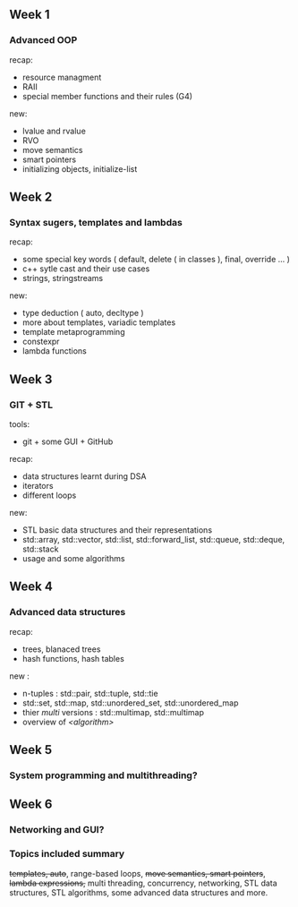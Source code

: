## Week 1

### Advanced OOP

recap:
- resource managment
- RAII
- special member functions and their rules (G4)

new:
- lvalue and rvalue
- RVO
- move semantics
- smart pointers
- initializing objects, initialize-list 

## Week 2

### Syntax sugers, templates and lambdas

recap:
- some special key words ( default, delete ( in classes ), final, override ... )
- c++ sytle cast and their use cases
- strings, stringstreams

new:
- type deduction ( auto, decltype )
- more about templates, variadic templates
- template metaprogramming
- constexpr
- lambda functions

## Week 3

### GIT + STL

tools: 
- git + some GUI + GitHub

recap:
- data structures learnt during DSA
- iterators
- different loops

new:
- STL basic data structures and their representations
- std::array, std::vector, std::list, std::forward_list, std::queue, std::deque, std::stack
- usage and some algorithms
## Week 4

### Advanced data structures

recap:
- trees, blanaced trees
- hash functions, hash tables

new :
- n-tuples : std::pair, std::tuple, std::tie
- std::set, std::map, std::unordered_set, std::unordered_map
- thier _multi_ versions : std::multimap, std::multimap
- overview of *\<algorithm\>*

## Week 5

### System programming and multithreading?

## Week 6

### Networking and GUI?






### Topics included summary

~~templates, auto~~, range-based loops, ~~move semantics, smart pointers~~, ~~lambda expressions,~~
multi threading, concurrency, networking, STL data structures, STL algorithms,
some advanced data structures and more.

